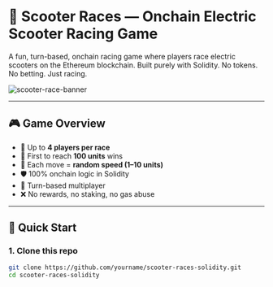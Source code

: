 # 🛴 Scooter Races — Onchain Electric Scooter Racing Game     
      
A fun, turn-based, onchain racing game where players race electric scooters on the Ethereum blockchain. Built purely with Solidity. No tokens. No betting. Just racing.      
    
![scooter-race-banner](https://user-images.githubusercontent.com/0000000/0000000/scooter-banner.png)    
    
---     
     
## 🎮 Game Overview    
  
- 👥 Up to **4 players per race**  
- 📏 First to reach **100 units** wins 
- 🎲 Each move = **random speed (1–10 units)**
- 🛡️ 100% onchain logic in Solidity 
- 🔄 Turn-based multiplayer  
- ❌ No rewards, no staking, no gas abuse   
 
--- 
  
## 🚀 Quick Start

### 1. Clone this repo 
 
```bash
git clone https://github.com/yourname/scooter-races-solidity.git
cd scooter-races-solidity
